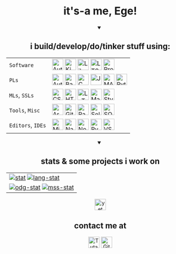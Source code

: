 <div align="center">

<h1>it's-a me, Ege!</h1>

<details open>
<summary><h2>i build/develop/do/tinker stuff using:</h2></summary>

<table>

<tr>
<td><code>Software</code></td>
<td>
<a href="#"><img title="AutoCAD" alt="AutoCAD" height="30" src="https://cdn.simpleicons.org/autocad"/></a>
<a href="#"><img title="KiCad" alt="KiCad" height="30" src="https://cdn.simpleicons.org/kicad/5072FF"/></a>
<a href="#"><img title="LibreOffice" alt="LibreOffice" height="30" src="https://cdn.simpleicons.org/libreoffice"/></a>
<a href="#"><img title="LTSpice" alt="LTSpice" height="30" src="https://cdn.simpleicons.org/ltspice"/></a>
<a href="#"><img title="Proteus" alt="Proteus" height="30" src="https://cdn.simpleicons.org/proteus"/></a>
</td>
</tr>

<tr>
<td><code title="Programming Languages">PLs</code></td>
<td>
<a href="#"><img title="AutoHotkey" alt="AutoHotkey" height="30" src="https://cdn.simpleicons.org/autohotkey/448e3a"/></a>
<a href="#"><img title="Bash" alt="Bash" height="30" src="https://cdn.simpleicons.org/gnubash"/></a>
<a href="#"><img title="C" alt="C" height="30" src="https://cdn.simpleicons.org/c"/></a>
<a href="#"><img title="JavaScript" alt="JavaScript" height="30" src="https://cdn.simpleicons.org/javascript"/></a>
<a href="#"><img title="MATLAB" alt="MATLAB" height="30" src="https://cdn.jsdelivr.net/gh/devicons/devicon@latest/icons/matlab/matlab-original.svg"/></a>
<a href="#"><img title="Python" alt="Python" height="30" src="https://cdn.simpleicons.org/python"/></a>
</td>
</tr>

<tr>
<td><code title="Markup Languages">MLs</code>, <code title="Style Sheet Languages">SSLs</code></td>
<td>
<a href="#"><img title="CSS3" alt="CSS3" height="30" src="https://cdn.simpleicons.org/css3"/></a>
<a href="#"><img title="HTML5" alt="HTML5" height="30" src="https://cdn.simpleicons.org/html5"/></a>
<a href="#"><img title="LaTeX" alt="LaTeX" height="30" src="https://cdn.simpleicons.org/latex"/></a>
<a href="#"><img title="Markdown" alt="Markdown" height="30" src="https://cdn.simpleicons.org/markdown/999"/></a>
<a href="#"><img title="Stylus" alt="Stylus" height="30" src="https://cdn.simpleicons.org/stylus/0E8775"/></a>
</td>
</tr>

<tr>
<td><code>Tools</code>, <code>Misc</code></td>
<td>
<a href="#"><img title="Arduino" alt="Arduino" height="30" src="https://cdn.simpleicons.org/arduino"/></a>
<a href="#"><img title="Git" alt="Git" height="30" src="https://cdn.simpleicons.org/git"/></a>
<a href="#"><img title="Pandas" alt="Pandas" height="30" src="https://cdn.simpleicons.org/pandas/370AED"/></a>
<a href="#"><img title="Selenium" alt="Selenium" height="30" src="https://cdn.simpleicons.org/selenium"/></a>
<a href="#"><img title="SQLite" alt="SQLite" height="30" src="https://cdn.simpleicons.org/sqlite/005883"/></a>
</td>
</tr>

<tr>
<td><code>Editors</code>, <code title="Integrated Development Environments">IDEs</code></td>
<td>
<a href="#"><img title="Micro" alt="Micro" height="30" src="https://cdn.simpleicons.org/microeditor"/></a>
<a href="#"><img title="Nano" alt="Nano" height="30" src="https://cdn.jsdelivr.net/gh/devicons/devicon@latest/icons/nano/nano-original.svg"/></a>
<a href="#"><img title="Notepad++" alt="Notepad++" height="30" src="https://cdn.simpleicons.org/notepadplusplus"/></a>
<a href="#"><img title="PyCharm" alt="PyCharm" height="30" src="https://cdn.simpleicons.org/pycharm/999"/></a>
<a href="#"><img title="VSCode" alt="VSCode" height="30" src="https://cdn.jsdelivr.net/gh/devicons/devicon@latest/icons/vscode/vscode-original.svg"/></a>
</td>
</tr>

</table>

</details>

<details open>
<summary><h2>stats & some projects i work on</h2></summary>

<table>

<tr>
<td>
<a href="#"><img alt="stat" src="https://github-readme-stats.vercel.app/api?username=Egezenn&show_icons=true&hide_border=true&theme=transparent&title_color=9FF&text_color=5CC&icon_color=A5A&disable_animations=true&cache_seconds=86400&hide_rank=true&number_format=long&custom_title=Egezenn&hide_title=true"></a>
<a href="#"><img alt="lang-stat" src="https://github-readme-stats.vercel.app/api/top-langs/?username=Egezenn&show_icons=true&hide_border=true&theme=transparent&title_color=9FF&text_color=5CC&icon_color=A5A&disable_animations=true&cache_seconds=86400&size_weight=0.5&count_weight=0.5&langs_count=20&layout=compact&hide_title=true"></a>
</td>
</tr>

<tr>
<td>
<a href="https://github.com/Egezenn/OpenDotaGuides"><img alt="odg-stat" src="https://github-readme-stats.vercel.app/api/pin/?username=Egezenn&repo=OpenDotaGuides&show_icons=true&hide_border=true&theme=transparent&title_color=9FF&text_color=5CC&icon_color=A5A&disable_animations=true&cache_seconds=86400"></a>
<a href="https://github.com/Egezenn/Miscellaneous-scripts-and-such"><img alt="mss-stat" src="https://github-readme-stats.vercel.app/api/pin/?username=Egezenn&repo=Miscellaneous-scripts-and-such&show_icons=true&hide_border=true&theme=transparent&title_color=9FF&text_color=5CC&icon_color=A5A&disable_animations=true&cache_seconds=86400"></a>
</td>
</tr>

</table>

<a href="mailto:egezenn@tutanota.com?subject=[yke9tK0F2CJtDxsC]%20what%20is%20it&body=what's%20the%20thing?"><img title="you can ask me about it ;)" alt="yet to be named & published thing" height="30" src="https://img.shields.io/badge/yet%20to%20be%20named%20&%20published%20thing-AA0000?style=for-the-badge"/></a>

</details>

<h2>contact me at</h2>

<a href="mailto:egezenn@tutanota.com"><img title="Tutanota" alt="Tutanota" height="30" src="https://img.shields.io/badge/tutanota-840010?style=for-the-badge&logo=tutanota&logoColor=white"/></a>
<a href="https://github.com/Egezenn"><img title="GitHub" alt="GitHub" height="30" src="https://img.shields.io/badge/github-000000.svg?&style=for-the-badge&logo=github&logoColor=white"/></a>

</div>
